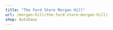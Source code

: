 ```yaml
---
title: "The Ford Store Morgan Hill"
url: /morgan-hill/the-ford-store-morgan-hill/
shop: Autohaus
---
```

